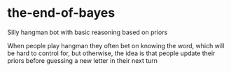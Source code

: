 # the-end-of-bayes
Silly hangman bot with basic reasoning based on priors

When people play hangman they often bet on knowing the word, which will be hard to control for, but otherwise, the idea is that people update their priors before guessing a new letter in their next turn
